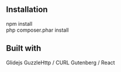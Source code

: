 ## Installation ##
npm install  
php composer.phar install 

## Built with ##
Glidejs
GuzzleHttp / CURL
Gutenberg / React

